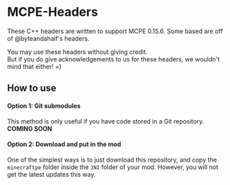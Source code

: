 # MCPE-Headers

These C++ headers are written to support MCPE 0.15.6. Some based are off of @byteandahalf's headers.

You may use these headers without giving credit.  
But if you do give acknowledgements to us for these headers, we wouldn't mind that either! =)

## How to use
#### Option 1: Git submodules
This method is only useful if you have code stored in a Git repository.
**COMING SOON**

#### Option 2: Download and put in the mod
One of the simplest ways is to just download this repository, and copy the `minecraftpe` folder 
inside the `JNI` folder of your mod. However, you will not get the latest updates this way.
